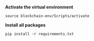 **Activate the virtual environment**

```
source blockchain-env/Scripts/activate
```

**Install all packages**
```
pip install -r requirements.txt
```

